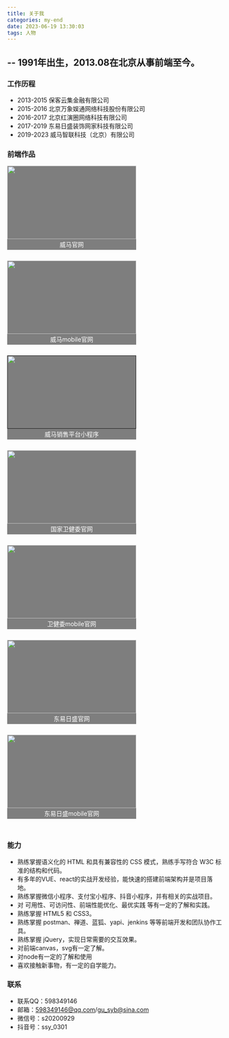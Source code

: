 ```yaml
---
title: 关于我
categories: my-end
date: 2023-06-19 13:30:03
tags: 人物
---
```


## -- 1991年出生，2013.08在北京从事前端至今。

### 工作历程
+ 2013-2015 保客云集金融有限公司
+ 2015-2016 北京万象娱通网络科技股份有限公司
+ 2016-2017 北京红演圈网络科技有限公司
+ 2017-2019 东易日盛装饰网家科技有限公司
+ 2019-2023 威马智联科技（北京）有限公司

### 前端作品

<div style="display: flex;flex-wrap: wrap;justify-content:flex-start;">
  <a href="https://www.wm-motor.com/" style="display:block;width:300px;height:170px;position:relative; margin: 0 30px 50px 0;background:rgba(0,0,0,.5);">
    <img src="/images/img-folder/my/wm.png" style="height: 100%;position:absolute;top:0;left:0;right:0;bottom:0;">
    <div style="width:100%;line-height:25px;background:rgba(0,0,0,.5);color:#fff;position:absolute;bottom:-25px;left:0;font-size: 14px;text-align:center;">威马官网</div>
  </a>
  <a href="https://www.wm-imotor.com/" style="display:block;width:300px;height:170px;position:relative; margin: 0 30px 50px 0;background:rgba(0,0,0,.5);">
    <img src="/images/img-folder/my/wm-2.png" style="height: 100%;margin:0 auto;display:block;position:absolute;top:0;left:0;right:0;bottom:0;">
    <div style="width:100%;line-height:25px;background:rgba(0,0,0,.5);color:#fff;position:absolute;bottom:-25px;left:0;font-size: 14px;text-align:center;">威马mobile官网</div>
  </a>
  <a href="" style="display:block;width:300px;height:170px;position:relative; margin: 0 30px 50px 0;background:rgba(0,0,0,.5);">
    <img src="/images/img-folder/my/wm-shop.jpg" style="height: 100%;margin:0 auto;display:block;position:absolute;top:0;left:0;right:0;bottom:0;">
    <div style="width:100%;line-height:25px;background:rgba(0,0,0,.5);color:#fff;position:absolute;bottom:-25px;left:0;font-size: 14px;text-align:center;">威马销售平台小程序</div>
  </a>
  <a href="https://www.ncme.org.cn/" style="display:block;width:300px;height:170px;position:relative; margin: 0 30px 50px 0;background:rgba(0,0,0,.5);">
    <img src="/images/img-folder/my/ncme-pc.png" style="height: 100%;position:absolute;top:0;left:0;right:0;bottom:0;">
    <div style="width:100%;line-height:25px;background:rgba(0,0,0,.5);color:#fff;position:absolute;bottom:-25px;left:0;font-size: 14px;text-align:center;">国家卫健委官网</div>
  </a>
  <a href="https://www.ncme.org.cn/ncme-h5/" style="display:block;width:300px;height:170px;position:relative; margin: 0 30px 50px 0;background:rgba(0,0,0,.5);">
    <img src="/images/img-folder/my/ncme-h5.png" style="height: 100%;margin:0 auto;display:block;position:absolute;top:0;left:0;right:0;bottom:0;">
    <div style="width:100%;line-height:25px;background:rgba(0,0,0,.5);color:#fff;position:absolute;bottom:-25px;left:0;font-size: 14px;text-align:center;">卫健委mobile官网</div>
  </a>
  <a href="https://www.dyrs.com.cn/" style="display:block;width:300px;height:170px;position:relative; margin: 0 30px 50px 0;background:rgba(0,0,0,.5);">
    <img src="/images/img-folder/my/dyrs-pc.png" style="height: 100%;">
    <div style="width:100%;line-height:25px;background:rgba(0,0,0,.5);color:#fff;position:absolute;bottom:-25px;left:0;font-size: 14px;text-align:center;">东易日盛官网</div>
  </a>
  <a href="https://m.dyrs.com.cn/" style="display:block;width:300px;height:170px;position:relative; margin: 0 30px 50px 0;background:rgba(0,0,0,.5);">
    <img src="/images/img-folder/my/dyrs-h5.png" style="height: 100%;margin:0 auto;display:block;position:absolute;top:0;left:0;right:0;bottom:0;">
    <div style="width:100%;line-height:25px;background:rgba(0,0,0,.5);color:#fff;position:absolute;bottom:-25px;left:0;font-size: 14px;text-align:center;">东易日盛mobile官网</div>
  </a>
</div>

### 能力

+ 熟练掌握语义化的 HTML 和具有兼容性的 CSS 模式，熟练手写符合 W3C 标准的结构和代码。
+ 有多年的VUE、react的实战开发经验，能快速的搭建前端架构并是项目落地。
+ 熟练掌握微信小程序、支付宝小程序、抖音小程序，并有相关的实战项目。
+ 对 可用性、可访问性、前端性能优化、最优实践 等有一定的了解和实践。
+ 熟练掌握 HTML5 和 CSS3。
+ 熟练掌握 postman、禅道、蓝狐、yapi、jenkins 等等前端开发和团队协作工具。
+ 熟练掌握 jQuery，实现日常需要的交互效果。
+ 对前端canvas，svg有一定了解。
+ 对node有一定的了解和使用
+ 喜欢接触新事物，有一定的自学能力。

### 联系
+ 联系QQ：598349146
+ 邮箱：598349146@qq.com/gu_syb@sina.com
+ 微信号：s20200929
+ 抖音号：ssy_0301
